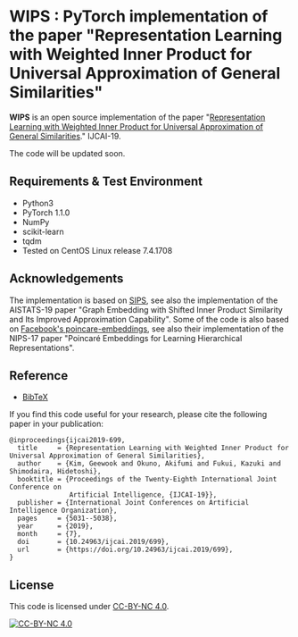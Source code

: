 WIPS : PyTorch implementation of the paper "Representation Learning with Weighted Inner Product for Universal Approximation of General Similarities"
=======================================================

**WIPS** is an open source implementation of the paper "[Representation Learning with Weighted Inner Product for Universal Approximation of General Similarities](https://www.ijcai.org/proceedings/2019/699)." IJCAI-19.

The code will be updated soon.

## Requirements & Test Environment

- Python3
- PyTorch 1.1.0
- NumPy
- scikit-learn
- tqdm
- Tested on CentOS Linux release 7.4.1708

## Acknowledgements

The implementation is based on [SIPS](https://github.com/kdrl/SIPS), see also the implementation of the AISTATS-19 paper "Graph Embedding with Shifted Inner Product Similarity and Its Improved Approximation Capability".
Some of the code is also based on [Facebook's poincare-embeddings](https://github.com/facebookresearch/poincare-embeddings), see also their implementation of the NIPS-17 paper "Poincaré Embeddings for Learning Hierarchical Representations".

## Reference

- [BibTeX](https://www.ijcai.org/proceedings/2019/bibtex/699)

If you find this code useful for your research, please cite the following paper in your publication:

    @inproceedings{ijcai2019-699,
      title     = {Representation Learning with Weighted Inner Product for Universal Approximation of General Similarities},
      author    = {Kim, Geewook and Okuno, Akifumi and Fukui, Kazuki and Shimodaira, Hidetoshi},
      booktitle = {Proceedings of the Twenty-Eighth International Joint Conference on
                   Artificial Intelligence, {IJCAI-19}},
      publisher = {International Joint Conferences on Artificial Intelligence Organization},             
      pages     = {5031--5038},
      year      = {2019},
      month     = {7},
      doi       = {10.24963/ijcai.2019/699},
      url       = {https://doi.org/10.24963/ijcai.2019/699},
    }

## License

This code is licensed under [CC-BY-NC 4.0](https://creativecommons.org/licenses/by-nc/4.0/).

[![CC-BY-NC 4.0](https://img.shields.io/badge/License-CC%20BY--NC%204.0-lightgrey.svg)](https://creativecommons.org/licenses/by-nc/4.0/)
